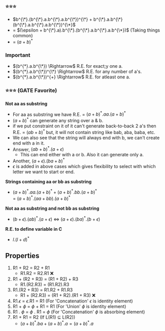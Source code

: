 ### ⭐⭐⭐
- $b^{\*}.(b^{\*}.a.b^{\*}.a.b^{\*})^{\*} + b^{\*}.a.b^{\*}(b^{\*}.a.b^{\*}.a.b^{\*})^{\*}$  
- = $(\epsilon + b^{\*}.a).b^{\*}.(b^{\*}.a.b^{\*}.a.b^{\*})$ (Taking things common)  
- = $(a + b)^{*}$

### Important
- $(b^{*}.a.b^{\*}) \Rightarrow$ R.E. for exact;y one a.
- $(b^{*}.a.b^{\*})^{\*} \Rightarrow$ R.E. for any number of a's.
- $(b^{*}.a.b^{\*})^{+} \Rightarrow$ R.E. for atleast one a.

### ⭐⭐⭐ (GATE Favorite)
**Not aa as substring**
- For aa as substring we have R.E. = $(a + b)^{*}.aa.(a + b)^{*}$
- $(a + b)^{*}$ can generate any string over a & b.
- if we put constraint on it of it can't generate back-to-back 2 a's then R.E. = $(ab + b)^{*}$ but, it will not contain string like bab, aba, baba, etc.
- We can also see that the string will always end with b, we can't create end with a in it.
- Answer, $(ab + b)^{*}.(a + \epsilon)$
  - This can end either with a or b. Also it can generate only a.
- Another, $(a + \epsilon).(ba + b)^{*}$
- $\epsilon$ is added in above cases which gives flexibility to select with which letter we want to start or end.

**Strings containing aa or bb as substring**
- $(a + b)^{*}.aa.(a + b)^{*} + (a + b)^{*}.bb.(a + b)^{*}$  
  = $(a + b)^{*}.(aa + bb).(a + b)^{*}$

**Not aa as substring and not bb as substring**
- $(b + \epsilon).(ab)^{*}.(a + \epsilon)$ $\Leftrightarrow$ $(a + \epsilon).(ba)^{*}.(b + \epsilon)$

**R.E. to define variable in C**
- $l.(l + d)^{*}$

## Properties

1. R1 + R2 = R2 + R1
   - R1.R2 = R2.R1 ❌
2. R1 + (R2 + R3) = (R1 + R2) + R3
   - R1.(R2.R3) = (R1.R2).R3
3. R1.(R2 + R3) = R1.R2 + R1.R3
   - R1 + (R2.R3) = (R1 + R2).(R1 + R3) ❌
4. R1.$\epsilon$ = $\epsilon$.R1 = R1 (For 'Concatenation' $\epsilon$ is identity element)
5. R1 + $\phi$ = $\phi$ + R1 = R1 (For 'Union' $\phi$ is identity element)
6. R1 . $\phi$ = $\phi$ . R1 = $\phi$ (For 'Concatenation' $\phi$ is absorbing element)
7. R1 + R1 = R2 (If L(R1) $\subseteq$ L(R2))
   - $(a + b)^{*}.ba + (a + b)^{*}.a = (a + b)^{*}.a$
